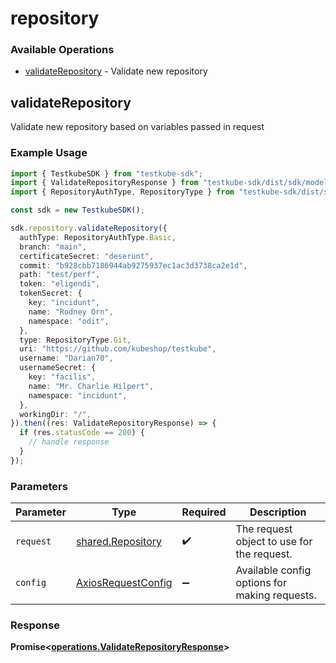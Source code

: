 # repository

### Available Operations

* [validateRepository](#validaterepository) - Validate new repository

## validateRepository

Validate new repository based on variables passed in request

### Example Usage

```typescript
import { TestkubeSDK } from "testkube-sdk";
import { ValidateRepositoryResponse } from "testkube-sdk/dist/sdk/models/operations";
import { RepositoryAuthType, RepositoryType } from "testkube-sdk/dist/sdk/models/shared";

const sdk = new TestkubeSDK();

sdk.repository.validateRepository({
  authType: RepositoryAuthType.Basic,
  branch: "main",
  certificateSecret: "deserunt",
  commit: "b928cbb7186944ab9275937ec1ac3d3738ca2e1d",
  path: "test/perf",
  token: "eligendi",
  tokenSecret: {
    key: "incidunt",
    name: "Rodney Orn",
    namespace: "odit",
  },
  type: RepositoryType.Git,
  uri: "https://github.com/kubeshop/testkube",
  username: "Darian70",
  usernameSecret: {
    key: "facilis",
    name: "Mr. Charlie Hilpert",
    namespace: "incidunt",
  },
  workingDir: "/",
}).then((res: ValidateRepositoryResponse) => {
  if (res.statusCode == 200) {
    // handle response
  }
});
```

### Parameters

| Parameter                                                    | Type                                                         | Required                                                     | Description                                                  |
| ------------------------------------------------------------ | ------------------------------------------------------------ | ------------------------------------------------------------ | ------------------------------------------------------------ |
| `request`                                                    | [shared.Repository](../../models/shared/repository.md)       | :heavy_check_mark:                                           | The request object to use for the request.                   |
| `config`                                                     | [AxiosRequestConfig](https://axios-http.com/docs/req_config) | :heavy_minus_sign:                                           | Available config options for making requests.                |


### Response

**Promise<[operations.ValidateRepositoryResponse](../../models/operations/validaterepositoryresponse.md)>**

